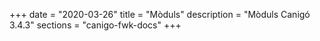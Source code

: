 +++
date        = "2020-03-26"
title       = "Mòduls"
description = "Mòduls Canigó 3.4.3"
sections    = "canigo-fwk-docs"
+++